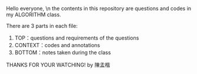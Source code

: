Hello everyone, \n
the contents in this repository are questions and codes in my ALGORITHM class.

There are 3 parts in each file:
1. TOP：questions and requirements of the questions
2. CONTEXT：codes and annotations
3. BOTTOM：notes taken during the class

THANKS FOR YOUR WATCHING!
by 陳孟楷
